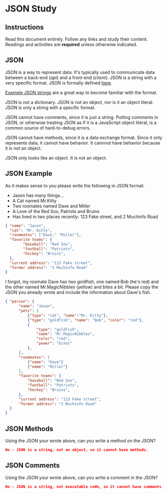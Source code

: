 # JSON Study

## Instructions

Read this document entirely. Follow any links and study their content. Readings
and activities are **required** unless otherwise indicated.

## JSON

JSON is a way to represent data. It's typically used to communicate data between
a back-end (*api*) and a front-end (*client*). JSON is a string with a very
specific format. JSON is formally defined [here](http://www.json.org/).

[Example JSON strings](http://json.org/example.html) are a great way to become
familiar with the format.

JSON is not a dictionary. JSON is not an object, nor is it an object literal.
JSON is only a string with a specific format.

JSON cannot have comments, since it is just a string. Putting comments in JSON,
or otherwise treating JSON as if it is a JavaScript object literal, is a common
source of hard-to-debug errors.

JSON cannot have methods, since it is a data exchange format. Since it only
represents data, it cannot have behavior. It cannnot have behavior because it is
not an object.

JSON only looks like an object. It is not an object.

## JSON Example

As it makes sense to you please write the following in JSON format:

-   Jason has many things...
-   A Cat named Mr.Kitty
-   Two roomates named Dave and Miller
-   A Love of the Red Sox, Patriots and Bruins
-   Has lived in two places recently: 123 Fake street, and 2 Muchinfo Road

```json
{ "name": "Jason",
  "cat": "Mr. Kitty",
  "roommates": ["Dave," "Miller"],
  "favorite teams": {
        "baseball": "Red Sox",
        "football": "Patriots",
        "hockey": "Bruins",
  },
  "current address": "123 Fake street",
  "former address": "2 Muchinfo Road"
}
```

I forgot, my roomate Dave has two goldfish, one named Bob (he's red) and the
other named Mr.MagicNibbles (yellow) and bites a bit. Please copy the JSON you
already wrote and include the information about Dave's fish.

```json
{ "person": {
      "name": "Jason",
      "pets": [
          {"type": "cat", "name":"Mr. Kitty"},
          {"type": "goldfish", "name": "Bob", "color": "red"},
          {
              "type": "goldfish",
              "name": "Mr.MagicNibbles",
              "color": "red",
              "power": "bites"
          },
      ],
      "roommates": [
          {"name": "Dave"}
          {"name": "Miller"}
      ],
      "favorite teams": {
          "baseball": "Red Sox",
          "football": "Patriots",
          "hockey": "Bruins",
      },
      "current address": "123 Fake street",
      "former address": "2 Muchinfo Road"
  }
}
```

## JSON Methods

Using the JSON your wrote above, can you write a method on the JSON?

```json
No - JSON is a string, not an object, so it cannot have methods.
```

## JSON Comments

Using the JSON your wrote above, can you write a comment in the JSON?

```json
No - JSON is a string, not executable code, so it cannot have comments.
```
